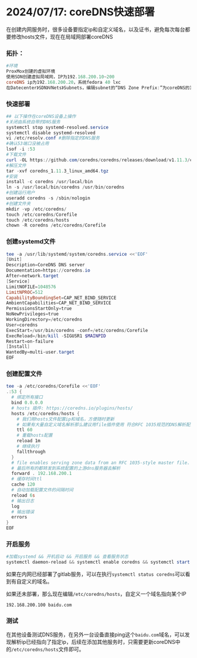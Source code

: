 # 2024/07/17:  coreDNS快速部署

在创建内网服务时，很多设备要指定ip和自定义域名，以及证书，避免每次每台都要修改hosts文件，现在在局域网部署coreDNS

### 拓扑：

```powershell
#环境
ProxMox创建的虚拟环境
使用SDN创建虚拟局域网，IP为192.168.200.10~200
coreDNS ip为192.168.200.20，系统fedora 40 lxc
在Datecenter》SDN》VNets》Subnets，编辑subnet的“DNS Zone Prefix:”为coreDNS的IP

```

### 快速部署

```powershell
## 以下操作在coreDNS设备上操作
#关闭由系统自带的DNS服务
systemctl stop systemd-resolved.service
systemctl disable systemd-resolved
vi /etc/resolv.conf #删除指定的DNS服务
#确认53端口没被占用
lsof -i :53
#下载文件
curl -OL https://github.com/coredns/coredns/releases/download/v1.11.3/coredns_1.11.3_linux_amd64.tgz
#解压文件
tar -xvf coredns_1.11.3_linux_amd64.tgz
#安装
install -c coredns /usr/local/bin
ln -s /usr/local/bin/coredns /usr/bin/coredns
#创建运行用户
useradd coredns -s /sbin/nologin
#创建文件夹
mkdir -vp /etc/coredns/
touch /etc/coredns/Corefile
touch /etc/coredns/hosts
chown -R coredns /etc/coredns/Corefile

```

### 创建systemd文件

```powershell
tee -a /usr/lib/systemd/system/coredns.service <<'EOF'
[Unit]
Description=CoreDNS DNS server
Documentation=https://coredns.io
After=network.target
[Service]
LimitNOFILE=1048576
LimitNPROC=512
CapabilityBoundingSet=CAP_NET_BIND_SERVICE
AmbientCapabilities=CAP_NET_BIND_SERVICE
PermissionsStartOnly=true
NoNewPrivileges=true
WorkingDirectory=/etc/coredns
User=coredns
ExecStart=/usr/bin/coredns -conf=/etc/coredns/Corefile
ExecReload=/bin/kill -SIGUSR1 $MAINPID
Restart=on-failure
[Install]
WantedBy=multi-user.target
EOF
```

### 创建配置文件

```powershell
tee -a /etc/coredns/Corefile <<'EOF'
.:53 {
  # 绑定所有接口
  bind 0.0.0.0
  # hosts 插件: https://coredns.io/plugins/hosts/
  hosts /etc/coredns/hosts {
    # 我们用hosts文件配置ip和域名，方便随时更新
    # 如果有大量自定义域名解析那么建议用file插件使用 符合RFC 1035规范的DNS解析配置文件
    ttl 60
    # 重载hosts配置
    reload 1m
    # 继续执行
    fallthrough
  }
  # file enables serving zone data from an RFC 1035-style master file.
  # 最后所有的都转发到系统配置的上游dns服务器去解析
  forward . 192.168.200.1
  # 缓存时间ttl
  cache 120
  # 自动加载配置文件的间隔时间
  reload 6s
  # 输出日志
  log
  # 输出错误
  errors
}
EOF
```

### 开启服务

```powershell
#加载systemd && 开机启动 && 开启服务 && 查看服务状态
systemctl daemon-reload && systemctl enable coredns && systemctl start coredns && systemctl status coredns
```

如果在内网已经部署了gitlab服务，可以在执行`systemctl status coredns`可以看到有自定义的域名。

如果还未部署，那么现在编辑`/etc/coredns/hosts`，自定义一个域名指向某个IP

```
192.168.200.100 baidu.com
```

### 测试

在其他设备测试DNS服务，在另外一台设备直接ping这个`baidu.com`域名，可以发现解析ip已经指向了指定ip，后续在添加其他服务时，只需要更新coreDNS中的``/etc/coredns/hosts``文件即可。
